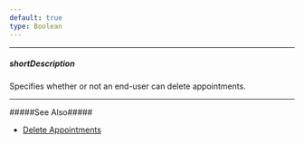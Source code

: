 ```yaml
---
default: true
type: Boolean
---
```

---
##### shortDescription
Specifies whether or not an end-user can delete appointments.

---
#####See Also#####
- [Delete Appointments](/concepts/05%20Widgets/Scheduler/030%20Appointments/040%20Delete%20Appointments '/Documentation/Guide/Widgets/Scheduler/Appointments/Delete_Appointments/')